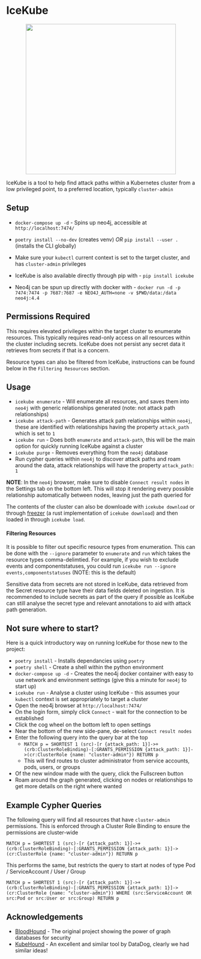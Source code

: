 # IceKube

<p align="center">
  <img src="./docs/logo.png" width="400" />
</p>

IceKube is a tool to help find attack paths within a Kubernetes cluster from a low privileged point, to a preferred location, typically `cluster-admin`

## Setup

* `docker-compose up -d` - Spins up neo4j, accessible at `http://localhost:7474/`
* `poetry install --no-dev` (creates venv) *OR* `pip install --user .` (installs the CLI globally)
* Make sure your `kubectl` current context is set to the target cluster, and has `cluster-admin` privileges


* IceKube is also available directly through pip with - `pip install icekube`
* Neo4j can be spun up directly with docker with - `docker run -d -p 7474:7474 -p 7687:7687 -e NEO4J_AUTH=none -v $PWD/data:/data neo4j:4.4`

## Permissions Required

This requires elevated privileges within the target cluster to enumerate resources. This typically requires read-only access on all resources within the cluster including secrets. IceKube does not persist any secret data it retrieves from secrets if that is a concern. 

Resource types can also be filtered from IceKube, instructions can be found below in the `Filtering Resources` section.

## Usage

* `icekube enumerate` - Will enumerate all resources, and saves them into `neo4j` with generic relationships generated (note: not attack path relationships)
* `icekube attack-path` - Generates attack path relationships within `neo4j`, these are identified with relationships having the property `attack_path` which is set to `1`
* `icekube run` - Does both `enumerate` and `attack-path`, this will be the main option for quickly running IceKube against a cluster
* `icekube purge` - Removes everything from the `neo4j` database
* Run cypher queries within `neo4j` to discover attack paths and roam around the data, attack relationships will have the property `attack_path: 1`

**NOTE**: In the `neo4j` browser, make sure to disable `Connect result nodes` in the Settings tab on the bottom left. This will stop it rendering every possible relationship automatically between nodes, leaving just the path queried for

The contents of the cluster can also be downloade with `icekube download` or through [freezer](https://github.com/WithSecureLabs/freezer) (a rust implementation of `icekube download`) and then loaded in through `icekube load`.

#### Filtering Resources

It is possible to filter out specific resource types from enumeration. This can be done with the `--ignore` parameter to `enumerate` and `run` which takes the resource types comma-delimtied. For example, if you wish to exclude events and componentstatuses, you could run `icekube run --ignore events,componentstatuses` (NOTE: this is the default)

Sensitive data from secrets are not stored in IceKube, data retrieved from the Secret resource type have their data fields deleted on ingestion. It is recommended to include secrets as part of the query if possible as IceKube can still analyse the secret type and relevant annotations to aid with attack path generation. 

## Not sure where to start?

Here is a quick introductory way on running IceKube for those new to the project:

* `poetry install` - Installs dependancies using `poetry`
* `poetry shell` - Create a shell within the python environment
* `docker-compose up -d` - Creates the neo4j docker container with easy to use network and environment settings (give this a minute for `neo4j` to start up)
* `icekube run` - Analyse a cluster using IceKube - this assumes your `kubectl` context is set appropriately to target a cluster
* Open the neo4j browser at `http://localhost:7474/`
* On the login form, simply click `Connect` - wait for the connection to be established
* Click the cog wheel on the bottom left to open settings
* Near the bottom of the new side-pane, de-select `Connect result nodes`
* Enter the following query into the query bar at the top
    * `MATCH p = SHORTEST 1 (src)-[r {attack_path: 1}]->+(crb:ClusterRoleBinding)-[:GRANTS_PERMISSION {attack_path: 1}]->(cr:ClusterRole {name: "cluster-admin"}) RETURN p`
    * This will find routes to cluster administrator from service accounts, pods, users, or groups
* Of the new window made with the query, click the Fullscreen button
* Roam around the graph generated, clicking on nodes or relationships to get more details on the right where wanted

## Example Cypher Queries

The following query will find all resources that have `cluster-admin` permissions. This is enforced through a Cluster Role Binding to ensure the permissions are cluster-wide

```cypher
MATCH p = SHORTEST 1 (src)-[r {attack_path: 1}]->+(crb:ClusterRoleBinding)-[:GRANTS_PERMISSION {attack_path: 1}]->(cr:ClusterRole {name: "cluster-admin"}) RETURN p
```

This performs the same, but restricts the query to start at nodes of type Pod / ServiceAccount / User / Group

```cypher
MATCH p = SHORTEST 1 (src)-[r {attack_path: 1}]->+(crb:ClusterRoleBinding)-[:GRANTS_PERMISSION {attack_path: 1}]->(cr:ClusterRole {name: "cluster-admin"}) WHERE (src:ServiceAccount OR src:Pod or src:User or src:Group) RETURN p
```

## Acknowledgements

- [BloodHound](https://github.com/BloodHoundAD/BloodHound) - The original project showing the power of graph databases for security
- [KubeHound](https://github.com/DataDog/KubeHound) - An excellent and similar tool by DataDog, clearly we had similar ideas!

